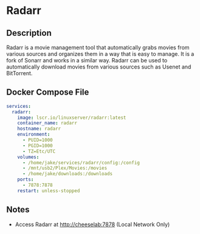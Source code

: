 # Radarr

## Description

Radarr is a movie management tool that automatically grabs movies from various sources and organizes them in a way that is easy to manage. It is a fork of Sonarr and works in a similar way. Radarr can be used to automatically download movies from various sources such as Usenet and BitTorrent.

## Docker Compose File

```yaml
services:
  radarr:
    image: lscr.io/linuxserver/radarr:latest
    container_name: radarr
    hostname: radarr
    environment:
      - PUID=1000
      - PGID=1000
      - TZ=Etc/UTC
    volumes:
      - /home/jake/services/radarr/config:/config
      - /mnt/usb2/Plex/Movies:/movies
      - /home/jake/downloads:/downloads
    ports:
      - 7878:7878
    restart: unless-stopped
```

## Notes

- Access Radarr at [http://cheeselab:7878](http://cheeselab:7878) (Local Network Only)